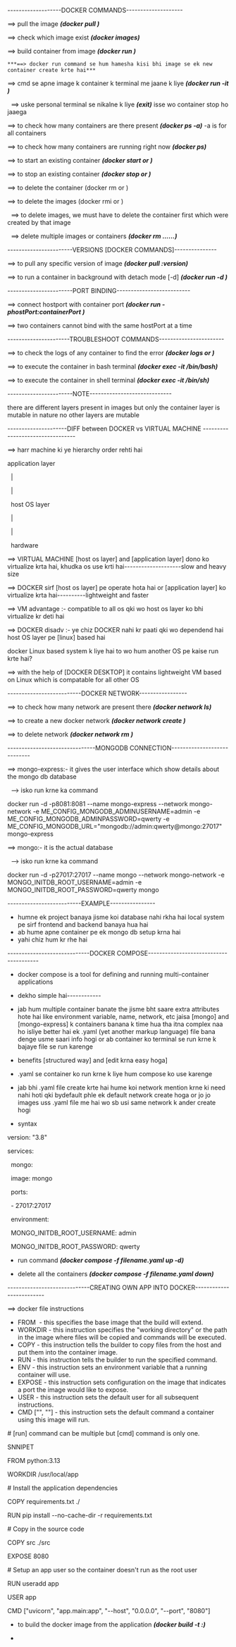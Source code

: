 -------------------DOCKER COMMANDS--------------------



==> pull the image ***(docker pull <image-name>)***



==> check which image exist ***(docker images)***



==> build container from image ***(docker run <image-name>)***

	***==> docker run command se hum hamesha kisi bhi image se ek new container create krte hai***



==> cmd se apne image k container k terminal me jaane k liye ***(docker run -it <image-name>)*** 

&nbsp;	==> uske personal terminal se nikalne k liye ***(exit)*** isse wo container stop ho jaaega



==> to check how many containers are there present ***(docker ps -a)*** -a is for all containers



==> to check how many containers are running right now ***(docker ps)***



==> to start an existing container ***(docker start <container-id> or <container-name>)***



==> to stop an existing container ***(docker stop <container-id> or <container-name>)***



==> to delete the container (docker rm <container-id> or <container-name>)



==> to delete the images (docker rmi <image-id> or <image-name>)

&nbsp;	==> to delete images, we must have to delete the container first which were created by that image

&nbsp;	==> delete multiple images or containers ***(docker rm <continer1> <container2> ......)***



-----------------------VERSIONS \[DOCKER COMMANDS]---------------



==> to pull any specific version of image ***(docker pull <image-name>:version)***



==> to run a container in background with detach mode \[-d] ***(docker run -d <image-name>)***



-----------------------PORT BINDING--------------------------





==> connect hostport with container port ***(docker run -phostPort:containerPort <image-name>)***



==> two containers cannot bind with the same hostPort at a time





----------------------TROUBLESHOOT COMMANDS-----------------------



==> to check the logs of any container to find the error ***(docker logs <container-name> or <container-ID>)***



==> to execute the container in bash terminal ***(docker exec -it <container-ID> /bin/bash)***



==> to execute the container in shell terminal ***(docker exec -it <container-ID> /bin/sh)***







-----------------------NOTE-----------------------------



there are different layers present in images but only the container layer is mutable in nature no other layers are mutable





---------------------DIFF between DOCKER vs VIRTUAL MACHINE ---------------------------------





==> harr machine ki ye hierarchy order rehti hai



application layer

&nbsp;	|

&nbsp;	|

&nbsp; host OS layer

&nbsp;	|

&nbsp;	|

&nbsp;   hardware



==> VIRTUAL MACHINE \[host os layer] and \[application layer] dono ko virtualize krta hai, khudka os use krti hai--------------------slow and heavy size

==> DOCKER sirf \[host os layer] pe operate hota hai or \[application layer] ko virtualize krta hai----------lightweight and faster





==> VM advantage :- compatible to all os qki wo host os layer ko bhi virtualize kr deti hai

==> DOCKER disadv :-  ye chiz DOCKER nahi kr paati qki wo dependend hai host OS layer pe \[linux] based hai



docker Linux based system k liye hai to wo hum another OS pe kaise run krte hai?

==> with the help of \[DOCKER DESKTOP] it contains lightweight VM based on Linux which is compatable for all other OS





--------------------------DOCKER NETWORK-----------------



==> to check how many network are present there ***(docker network ls)***



==> to create a new docker network ***(docker network create <new-network-name>)***



==> to delete network ***(docker network rm <network-name>)***





-------------------------------MONGODB CONNECTION----------------------------



==> mongo-express:-  it gives the user interface which show details about the mongo db database 

&nbsp;	--> isko run krne ka command 

docker run -d -p8081:8081 --name mongo-express --network mongo-network -e ME\_CONFIG\_MONGODB\_ADMINUSERNAME=admin -e ME\_CONFIG\_MONGODB\_ADMINPASSWORD=qwerty -e ME\_CONFIG\_MONGODB\_URL="mongodb://admin:qwerty@mongo:27017" mongo-express





==> mongo:- it is the actual database 

&nbsp;	--> isko run krne ka command

docker run -d -p27017:27017 --name mongo --network mongo-network -e MONGO\_INITDB\_ROOT\_USERNAME=admin -e MONGO\_INITDB\_ROOT\_PASSWORD=qwerty mongo







--------------------------EXAMPLE----------------



* humne ek project banaya jisme koi database nahi rkha hai local system pe sirf frontend and backend banaya hua hai
* ab hume apne container pe ek mongo db setup krna hai 
* yahi chiz hum kr rhe hai







-----------------------------DOCKER COMPOSE---------------------------------------



* docker compose is a tool for defining and running multi-container applications
* dekho simple hai------------
* jab hum multiple container banate the jisme bht saare extra attributes hote hai like environment variable, name, network, etc jaisa \[mongo] and \[mongo-express] k containers banana k time hua tha itna complex naa ho isliye better hai ek .yaml (yet another markup language) file bana denge usme saari info hogi or ab container ko terminal se run krne k bajaye file se run karenge



* benefits \[structured way] and \[edit krna easy hoga]
* .yaml se container ko run krne k liye hum compose ko use karenge



* jab bhi .yaml file create krte hai hume koi network mention krne ki need nahi hoti qki bydefault phle ek default network create hoga or jo jo images uss .yaml file me hai wo sb usi same network k ander create hogi



* syntax



version: "3.8"



services: 

&nbsp; mongo: 

&nbsp;   image: mongo

&nbsp;   ports: 

&nbsp;   - 27017:27017

&nbsp;   environment: 

&nbsp;     MONGO\_INITDB\_ROOT\_USERNAME: admin

&nbsp;     MONGO\_INITDB\_ROOT\_PASSWORD: qwerty



* run command ***(docker compose -f filename.yaml up -d)***



* delete all the containers ***(docker compose -f filename.yaml down)***





-----------------------------CREATING OWN APP INTO DOCKER-------------------------



==> docker file instructions





* FROM <image> - this specifies the base image that the build will extend.
* WORKDIR <path> - this instruction specifies the "working directory" or the path in the image where files will be copied and commands will be executed.
* COPY <host-path> <image-path> - this instruction tells the builder to copy files from the host and put them into the container image.
* RUN <command> - this instruction tells the builder to run the specified command.
* ENV <name> <value> - this instruction sets an environment variable that a running container will use.
* EXPOSE <port-number> - this instruction sets configuration on the image that indicates a port the image would like to expose.
* USER <user-or-uid> - this instruction sets the default user for all subsequent instructions.
* CMD \["<command>", "<arg1>"] - this instruction sets the default command a container using this image will run.



\# \[run] command can be multiple but \[cmd] command is only one.



SNNIPET



FROM python:3.13

WORKDIR /usr/local/app



\# Install the application dependencies

COPY requirements.txt ./

RUN pip install --no-cache-dir -r requirements.txt



\# Copy in the source code

COPY src ./src

EXPOSE 8080



\# Setup an app user so the container doesn't run as the root user

RUN useradd app

USER app



CMD \["uvicorn", "app.main:app", "--host", "0.0.0.0", "--port", "8080"]





* to build the docker image from the application ***(docker build -t <file-name>:<version>)***



* 

















